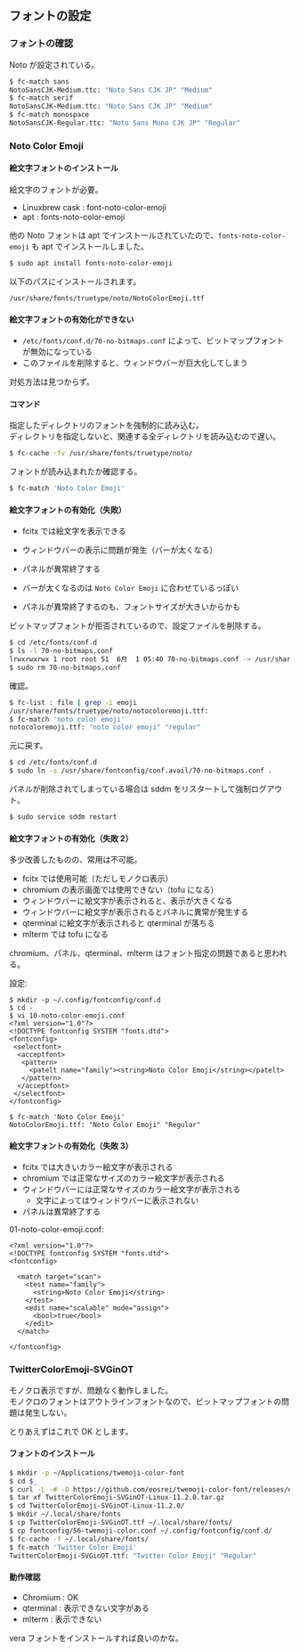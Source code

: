 
## フォントの設定

### フォントの確認

Noto が設定されている。

````sh
$ fc-match sans
NotoSansCJK-Medium.ttc: "Noto Sans CJK JP" "Medium"
$ fc-match serif
NotoSansCJK-Medium.ttc: "Noto Sans CJK JP" "Medium"
$ fc-match monospace
NotoSansCJK-Regular.ttc: "Noto Sans Mono CJK JP" "Regular"
````

### Noto Color Emoji

#### 絵文字フォントのインストール

絵文字のフォントが必要。

- Linuxbrew cask : font-noto-color-emoji
- apt : fonts-noto-color-emoji

他の Noto フォントは apt でインストールされていたので、`fonts-noto-color-emoji` も apt でインストールしました。

````sh
$ sudo apt install fonts-noto-color-emoji
````

以下のパスにインストールされます。

````
/usr/share/fonts/truetype/noto/NotoColorEmoji.ttf                                
````

#### 絵文字フォントの有効化ができない

- `/etc/fonts/conf.d/70-no-bitmaps.conf` によって、ビットマップフォントが無効になっている
- このファイルを削除すると、ウィンドウバーが巨大化してしまう

対処方法は見つからず。

#### コマンド

指定したディレクトリのフォントを強制的に読み込む。  
ディレクトリを指定しないと、関連する全ディレクトリを読み込むので遅い。

````sh
$ fc-cache -fv /usr/share/fonts/truetype/noto/
````

フォントが読み込まれたか確認する。

````sh
$ fc-match 'Noto Color Emoji'
````

#### 絵文字フォントの有効化（失敗）

- fcitx では絵文字を表示できる
- ウィンドウバーの表示に問題が発生（バーが太くなる）
- パネルが異常終了する

- バーが太くなるのは `Noto Color Emoji` に合わせているっぽい
- パネルが異常終了するのも、フォントサイズが大きいからかも

ビットマップフォントが拒否されているので、設定ファイルを削除する。

````sh
$ cd /etc/fonts/conf.d
$ ls -l 70-no-bitmaps.conf
lrwxrwxrwx 1 root root 51  6月  1 05:40 70-no-bitmaps.conf -> /usr/share/fontconfig/conf.avail/70-no-bitmaps.con
$ sudo rm 70-no-bitmaps.conf
````

確認。

````sh
$ fc-list : file | grep -i emoji
/usr/share/fonts/truetype/noto/notocoloremoji.ttf:
$ fc-match 'noto color emoji'
notocoloremoji.ttf: "noto color emoji" "regular"
````

元に戻す。

````sh
$ cd /etc/fonts/conf.d
$ sudo ln -s /usr/share/fontconfig/conf.avail/70-no-bitmaps.conf .
````

パネルが削除されてしまっている場合は sddm をリスタートして強制ログアウト。

````sh
$ sudo service sddm restart
````

#### 絵文字フォントの有効化（失敗 2）

多少改善したものの、常用は不可能。

- fcitx では使用可能（ただしモノクロ表示）
- chromium の表示画面では使用できない（tofu になる）
- ウィンドウバーに絵文字が表示されると、表示が大きくなる
- ウィンドウバーに絵文字が表示されるとパネルに異常が発生する
- qterminal に絵文字が表示されると qterminal が落ちる
- mlterm では tofu になる

chromium、パネル、qterminal、mlterm はフォント指定の問題であると思われる。

設定:
````
$ mkdir -p ~/.config/fontconfig/conf.d
$ cd -
$ vi 10-noto-color-emoji.conf 
<?xml version="1.0"?>
<!DOCTYPE fontconfig SYSTEM "fonts.dtd">
<fontconfig>
 <selectfont>
  <acceptfont>
   <pattern>
     <patelt name="family"><string>Noto Color Emoji</string></patelt>
   </pattern>
  </acceptfont>
 </selectfont>
</fontconfig>

$ fc-match 'Noto Color Emoji'
NotoColorEmoji.ttf: "Noto Color Emoji" "Regular"
````

#### 絵文字フォントの有効化（失敗 3）

- fcitx では大きいカラー絵文字が表示される
- chromium では正常なサイズのカラー絵文字が表示される
- ウィンドウバーには正常なサイズのカラー絵文字が表示される
  - 文字によってはウィンドウバーに表示されない
- パネルは異常終了する

01-noto-color-emoji.conf:
````
<?xml version="1.0"?>
<!DOCTYPE fontconfig SYSTEM "fonts.dtd">
<fontconfig>

  <match target="scan">
    <test name="family">
      <string>Noto Color Emoji</string>
    </test>
    <edit name="scalable" mode="assign">
      <bool>true</bool>
    </edit>
  </match>

</fontconfig>
````

### TwitterColorEmoji-SVGinOT

モノクロ表示ですが、問題なく動作しました。  
モノクロのフォントはアウトラインフォントなので、ビットマップフォントの問題は発生しない。

とりあえずはこれで OK とします。

#### フォントのインストール

````sh
$ mkdir -p ~/Applications/twemoji-color-font
$ cd $_
$ curl -L -# -O https://github.com/eosrei/twemoji-color-font/releases/download/v11.2.0/TwitterColorEmoji-SVGinOT-Linux-11.2.0.tar.gz
$ tar xf TwitterColorEmoji-SVGinOT-Linux-11.2.0.tar.gz 
$ cd TwitterColorEmoji-SVGinOT-Linux-11.2.0/
$ mkdir ~/.local/share/fonts
$ cp TwitterColorEmoji-SVGinOT.ttf ~/.local/share/fonts/
$ cp fontconfig/56-twemoji-color.conf ~/.config/fontconfig/conf.d/
$ fc-cache -f ~/.local/share/fonts/
$ fc-match 'Twitter Color Emoji'
TwitterColorEmoji-SVGinOT.ttf: "Twitter Color Emoji" "Regular"
````

#### 動作確認

- Chromium : OK
- qterminal : 表示できない文字がある
- mlterm : 表示できない

vera フォントをインストールすれば良いのかな。
